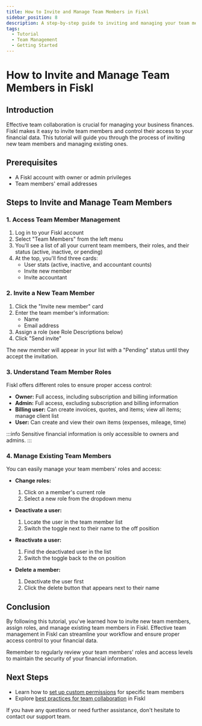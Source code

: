 ```yaml
---
title: How to Invite and Manage Team Members in Fiskl
sidebar_position: 8
description: A step-by-step guide to inviting and managing your team members in Fiskl
tags:
  - Tutorial
  - Team Management
  - Getting Started
---
```


# How to Invite and Manage Team Members in Fiskl

## Introduction

Effective team collaboration is crucial for managing your business finances. Fiskl makes it easy to invite team members and control their access to your financial data. This tutorial will guide you through the process of inviting new team members and managing existing ones.

## Prerequisites

- A Fiskl account with owner or admin privileges
- Team members' email addresses

## Steps to Invite and Manage Team Members

### 1. Access Team Member Management

1. Log in to your Fiskl account
2. Select "Team Members" from the left menu
3. You'll see a list of all your current team members, their roles, and their status (active, inactive, or pending)
4. At the top, you'll find three cards:
   - User stats (active, inactive, and accountant counts)
   - Invite new member
   - Invite accountant

### 2. Invite a New Team Member

1. Click the "Invite new member" card
2. Enter the team member's information:
   - Name
   - Email address
3. Assign a role (see Role Descriptions below)
4. Click "Send invite"

The new member will appear in your list with a "Pending" status until they accept the invitation.

### 3. Understand Team Member Roles

Fiskl offers different roles to ensure proper access control:

- **Owner:** Full access, including subscription and billing information
- **Admin:** Full access, excluding subscription and billing information
- **Billing user:** Can create invoices, quotes, and items; view all items; manage client list
- **User:** Can create and view their own items (expenses, mileage, time)

:::info
Sensitive financial information is only accessible to owners and admins.
:::

### 4. Manage Existing Team Members

You can easily manage your team members' roles and access:

- **Change roles:** 
  1. Click on a member's current role
  2. Select a new role from the dropdown menu

- **Deactivate a user:** 
  1. Locate the user in the team member list
  2. Switch the toggle next to their name to the off position

- **Reactivate a user:** 
  1. Find the deactivated user in the list
  2. Switch the toggle back to the on position

- **Delete a member:** 
  1. Deactivate the user first
  2. Click the delete button that appears next to their name

## Conclusion

By following this tutorial, you've learned how to invite new team members, assign roles, and manage existing team members in Fiskl. Effective team management in Fiskl can streamline your workflow and ensure proper access control to your financial data.

Remember to regularly review your team members' roles and access levels to maintain the security of your financial information.

## Next Steps

- Learn how to [set up custom permissions](link-to-custom-permissions-tutorial) for specific team members
- Explore [best practices for team collaboration](link-to-collaboration-best-practices) in Fiskl

If you have any questions or need further assistance, don't hesitate to contact our support team.